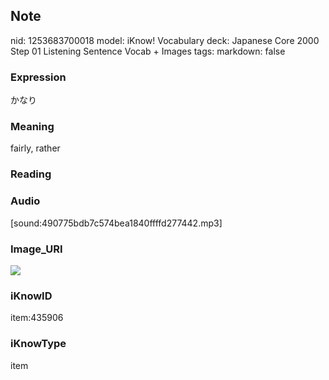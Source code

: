 ## Note
nid: 1253683700018
model: iKnow! Vocabulary
deck: Japanese Core 2000 Step 01 Listening Sentence Vocab + Images
tags: 
markdown: false

### Expression
かなり

### Meaning
fairly, rather

### Reading


### Audio
[sound:490775bdb7c574bea1840ffffd277442.mp3]

### Image_URI
<!DOCTYPE html>
<title></title>
<img src="2d91e372391f15c71b751cb68e6acba1.jpg">



### iKnowID
item:435906

### iKnowType
item
